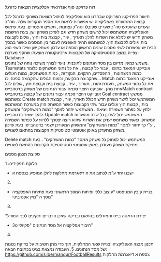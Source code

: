 דוח פרויקט סוף אנדרואיד
אפלקציית תוצאות כדורגל

תיאור הפרויקט:
הפרויקט שבחרנו הוא אפליקציה לניהול תוצאות משחקי כדורגל
לכל קבוצה המתועדת באפליקציה יש אפשרות לראות את מספר הנקודות שלה . סה"כ שערים שהופגעו סה"כ שערים שקיבלו וסה"כ נצחנות , תקויים והפסדים.
 בעת שימוש האפליקציה המשתמש יכול לרשום משחק חדש וגם לעדכן משחק ישן. 
בעת הרשמת משחק חדש יש למלא את השדות להלן:  תאריך , עיר , קבוצת בית וחוץ , גולים לקבוצת בית וגולים לקבוצת חוץ.
למשתמש תהיה האופציה לעבור בין המסכים כאשר במסך הבית יש אפשרות לשני מסכים שונים הראשון הוספה או עדכון משחק ישן ואילו השני הוא צפייה במצב הסטטיסטיקה של הקבוצות
ארכיטקטורה מוצעת:
שחקני מערכת:
Database   
 משמש כמעין מדיום בין מסד הנתונים לתוכנית. נועד לצורך משיכה נוחה של נתונים. 
  Teamstats
 אובייקט המאגד בתוכו , עבור כל קבוצה ,  את כל נתוני המשחקים כלומר כמות הניצחונות , ההפסדים, התקוים, הנקודות , כמות המשחקים, כמות הגולים שהקבוצה הבקיעה, וכמות הגולים שהקבוצה ספגה וכו... 
Match 
 אובייקט המאגד בתוכו את כל נתוני המשחק , תעודת זהות , תאריך , עיר , קבוצת בית וקבוצת חוץ , גולים לכל אחת מהן .
     אוביקט היוצר סכמה עבור הנתונים של משחק בדטהבייסMatch contract 
אובייקט היוצר סכמה עבור נתונים של קבוצה בדטהבייס  Goal contract 
ממשקי משתמש:
  Create match 
המשתמש יכול לייצר משחק חדש הכולל תאריך, עיר , קבוצת בית , קבוצת חוץ וגולים עבור שתי הקבוצות 
כאשר המשחק הוזן במערכת המשתמש ילחץ על כפתור השמירה ויציאה .
המשתמש יחזור למסך "כמות המשחקים" והמשחק להלן ישמר בדטהבייס.
Update match
המשתמש יכול לעדכן כל שדה מהשדות המשחק. כאשר משתמש יעדכן את השדות שהוא רוצה יצטרך ללחוץ על כפתור השמירה , ע"י כך יחזור למסך "כמות המשחקים" והמשחק המעודכן ישמר בדטהבייס.
בעת עדכון משחק מתעדכן באופן אוטומטי סטיסטיקות הקבוצות בהתאם לשנויים.

Delete match 
המשתמש יכול למחוק כל משחק ממסך "כמות המשחקים" .
בעת מחיקת משחק מעודכן באופן אוטומטי סטטיסטיקת הקבוצות בהתאם לשנויים.

סקיצת תכנון מסכים 


חלוקת תפקידים:
1.
* ישבנו יחד ע"מ לכתוב את ה דיאגרמת מחלקות להלן המופיע בנספח א
2.
* בניית קובץ המניפסט
*עיצוב כללי ופיתוח המסך הראשוני בעת פתיחת האפלקציה מסך ה "מיין אקטיביטי"
3.
 *יצירת הדאטה בייס והמודלים בהתאם ובדיקה שאכן הדברים ותקינים לפני המודל
* חיבור אפליקציה אל מסד הנתונים "סקיולייט3"
4.
תכנון מבנה האפליקציה ובניית שאר המחלקות, תוך כדי מתן חשיבות על בדיקת נכונות של מסד הנתונים.
5.
העבודה נמצאת בגיט בכתובת הבאה:
https://github.com/silbermangur/FootballResults
נספח א דיאגרמת מחלקות:
